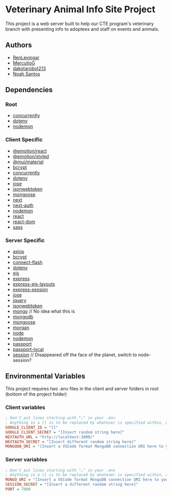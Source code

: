 # Veterinary Animal Info Site Project

This project is a web server built to help our CTE program's veterinary branch with presenting info to adoptees and staff on events and animals.

## Authors

-   [RenLevingar](https://github.com/RenLevingar)
-   [MercutioG](https://github.com/MercutioG)
-   [dakotarobot213](https://github.com/dakotarobot213)
-   [Noah Santos](https://github.com/NoahSantos/capstone/commits?author=NoahSantos)

## Dependencies

### Root

-   [concurrently](https://github.com/open-cli-tools/concurrently#readme)
-   [dotenv](https://github.com/motdotla/dotenv)
-   [nodemon](https://nodemon.io/)

### Client Specific

-   [@emotion/react](https://github.com/emotion-js/emotion/tree/main#readme)
-   [@emotion/styled](https://github.com/emotion-js/emotion/tree/main#readme)
-   [@mui/material](https://mui.com/material-ui/)
-   [bcrypt](https://github.com/kelektiv/node.bcrypt.js#readme)
-   [concurrently](https://github.com/open-cli-tools/concurrently#readme)
-   [dotenv](https://github.com/motdotla/dotenv#readme)
-   [jose](https://github.com/panva/jose)
-   [jsonwebtoken](https://github.com/auth0/node-jsonwebtoken#readme)
-   [mongoose](https://mongoosejs.com/)
-   [next](https://nextjs.org/)
-   [next-auth](https://next-auth.js.org/)
-   [nodemon](https://nodemon.io/)
-   [react](https://react.dev/)
-   [react-dom](https://react.dev/)
-   [sass](https://github.com/sass/dart-sass)

### Server Specific

-   [axios](https://axios-http.com/)
-   [bcrypt](https://github.com/kelektiv/node.bcrypt.js#readme)
-   [connect-flash](https://github.com/jaredhanson/connect-flash#readme)
-   [dotenv](https://github.com/motdotla/dotenv#readme)
-   [ejs](https://github.com/mde/ejs)
-   [express](https://expressjs.com/)
-   [express-ejs-layouts](https://github.com/Soarez/express-ejs-layouts#readme)
-   [express-session](https://github.com/expressjs/session#readme)
-   [jose](https://github.com/panva/jose)
-   [jquery](https://jquery.com/)
-   [jsonwebtoken](https://github.com/auth0/node-jsonwebtoken#readme)
-   [mongo](https://www.npmjs.com/package/mongo) // No idea what this is
-   [mongodb](https://www.npmjs.com/package/mongodb)
-   [mongoose](https://mongoosejs.com/)
-   [morgan](https://github.com/expressjs/morgan#readme)
-   [node](https://github.com/aredridel/node-bin-gen#readme)
-   [nodemon](https://nodemon.io/)
-   [passport](https://www.passportjs.org/)
-   [passport-local](https://github.com/jaredhanson/passport-local#readme)
-   [session](https://www.npmjs.com/package/session) // Disappeared off the face of the planet, switch to node-session?

## Environmental Variables

This project requires two .env files in the client and server folders in root (bottom of the project folder)

### Client variables

```ini
; Don't put lines starting with ";" in your .env
; Anything in a [] is to be replaced by whatever is specified within, otherise copy the example variable lines
GOOGLE_CLIENT_ID = "[]"
GOOGLE_CLIENT_SECRET = "[Insert random string here]"
NEXTAUTH_URL = "http://localhost:3000/"
NEXTAUTH_SECRET = "[Insert different random string here]"
MONGODB_URI = "[Insert a VSCode format MongoDB connection URI here to your Mongo collection]"
```

### Server variables

```ini
; Don't put lines starting with ";" in your .env
; Anything in a [] is to be replaced by whatever is specified within, otherise copy the example variable lines
MONGO_URI = "[Insert a VSCode format MongoDB connection URI here to your Mongo collection, this should be the same one within your client]"
SESSION_SECRET = "[Insert a different random string here]"
PORT = 7000
```
